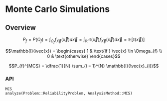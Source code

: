# Monte Carlo Simulations

## Overview

```math
P_{f} = P(\Omega_{f}) = \int_{\Omega_{f}} f_{\vec{X}}(\vec{x}) d\vec{x} = \int_{\mathbb{R}^{n}} \mathbb{I}(\vec{x}) f_{\vec{X}}(\vec{x}) d\vec{x} = \mathbb{E}[\mathbb{I}(\vec{x})]
```

```math
\mathbb{I}(\vec{x}) = 
\begin{cases}
    1 & \text{if } \vec{x} \in \Omega_{f} \\
    0 & \text{otherwise}
\end{cases}
```

```math
P_{f}^{MCS} = \dfrac{1}{N} \sum_{i = 1}^{N} \mathbb{I}(\vec{x}_{i})
```

### API
```@docs
MCS
analyze(Problem::ReliabilityProblem, AnalysisMethod::MCS)
```